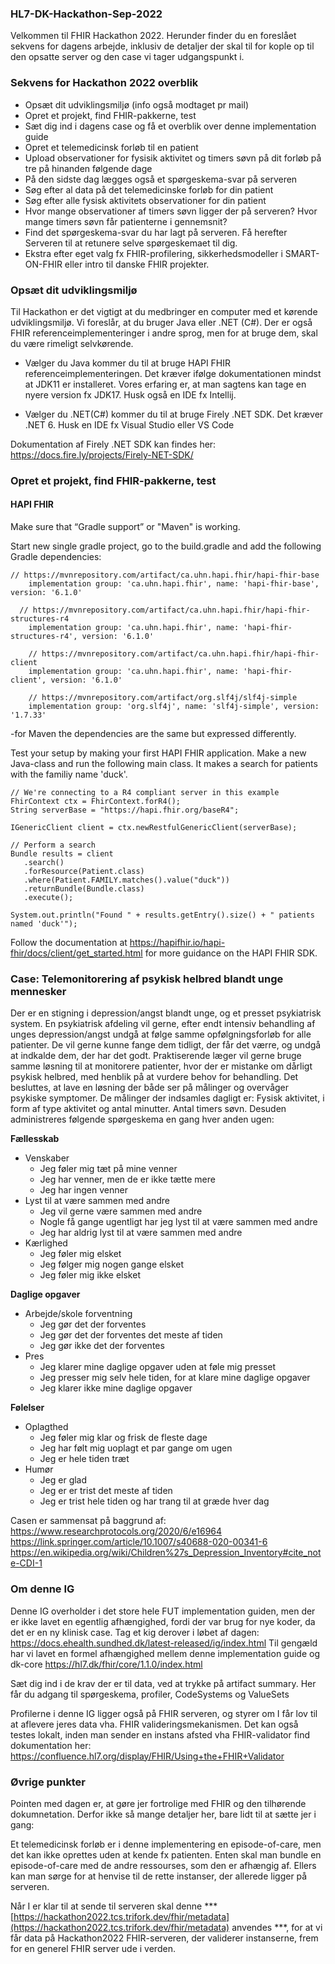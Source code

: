 ### HL7-DK-Hackathon-Sep-2022
Velkommen til FHIR Hackathon 2022. Herunder finder du en foreslået sekvens for dagens arbejde, inklusiv de detaljer der skal til for kople op til den opsatte server og den case vi tager udgangspunkt i.

### Sekvens for Hackathon 2022 overblik
* Opsæt dit udviklingsmiljø (info også modtaget pr mail)
* Opret et projekt, find FHIR-pakkerne, test
* Sæt dig ind i dagens case og få et overblik over denne implementation guide 
* Opret et telemedicinsk forløb til en patient
* Upload observationer for fysisik aktivitet og timers søvn på dit forløb på tre på hinanden følgende dage
* På den sidste dag lægges også et spørgeskema-svar på serveren
* Søg efter al data på det telemedicinske forløb for din patient
* Søg efter alle fysisk aktivitets observationer for din patient
* Hvor mange observationer af timers søvn ligger der på serveren? Hvor mange timers søvn får patienterne i gennemsnit?
* Find det spørgeskema-svar du har lagt på serveren. Få herefter Serveren til at retunere selve spørgeskemaet til dig.
* Ekstra efter eget valg fx FHIR-profilering, sikkerhedsmodeller i SMART-ON-FHIR eller intro til danske FHIR projekter.

### Opsæt dit udviklingsmiljø
Til Hackathon er det vigtigt at du medbringer en computer med et kørende udviklingsmiljø. Vi foreslår, at du bruger Java eller .NET (C#). Der er også FHIR referenceimplementeringer i andre sprog, men for at bruge dem, skal du være rimeligt selvkørende.

* Vælger du Java kommer du til at bruge HAPI FHIR referenceimplementeringen. Det kræver ifølge dokumentationen mindst at JDK11 er installeret. Vores erfaring er, at man sagtens kan tage en nyere version fx JDK17. Husk også en IDE fx Intellij.

* Vælger du .NET(C#) kommer du til at bruge Firely .NET SDK. Det kræver .NET 6. Husk en IDE fx Visual Studio eller VS Code

Dokumentation af Firely .NET SDK kan findes her: <https://docs.fire.ly/projects/Firely-NET-SDK/>

### Opret et projekt, find FHIR-pakkerne, test

#### HAPI FHIR
Make sure that “Gradle support” or "Maven" is working.

Start new single gradle project, go to the build.gradle and add the following Gradle dependencies:

```
// https://mvnrepository.com/artifact/ca.uhn.hapi.fhir/hapi-fhir-base
    implementation group: 'ca.uhn.hapi.fhir', name: 'hapi-fhir-base', version: '6.1.0'

  // https://mvnrepository.com/artifact/ca.uhn.hapi.fhir/hapi-fhir-structures-r4
    implementation group: 'ca.uhn.hapi.fhir', name: 'hapi-fhir-structures-r4', version: '6.1.0'

    // https://mvnrepository.com/artifact/ca.uhn.hapi.fhir/hapi-fhir-client
    implementation group: 'ca.uhn.hapi.fhir', name: 'hapi-fhir-client', version: '6.1.0'

    // https://mvnrepository.com/artifact/org.slf4j/slf4j-simple
    implementation group: 'org.slf4j', name: 'slf4j-simple', version: '1.7.33'
```

-for Maven the dependencies are the same but expressed differently.


Test your setup by making your first HAPI FHIR application. Make a new Java-class and run the following main class. It makes a search for patients with the familiy name 'duck'.

```
// We're connecting to a R4 compliant server in this example
FhirContext ctx = FhirContext.forR4();
String serverBase = "https://hapi.fhir.org/baseR4";

IGenericClient client = ctx.newRestfulGenericClient(serverBase);

// Perform a search
Bundle results = client
   .search()
   .forResource(Patient.class)
   .where(Patient.FAMILY.matches().value("duck"))
   .returnBundle(Bundle.class)
   .execute();

System.out.println("Found " + results.getEntry().size() + " patients named 'duck'");

```

Follow the documentation at https://hapifhir.io/hapi-fhir/docs/client/get_started.html for more guidance on the HAPI FHIR SDK.

### Case: Telemonitorering af psykisk helbred blandt unge mennesker
Der er en stigning i depression/angst blandt unge, og et presset psykiatrisk system. En psykiatrisk afdeling vil gerne, efter endt intensiv behandling af unges depression/angst undgå at følge samme opfølgningsforløb for alle patienter. De vil gerne kunne fange dem tidligt, der får det værre, og undgå at indkalde dem, der har det godt. Praktiserende læger vil gerne bruge samme løsning til at monitorere patienter, hvor der er mistanke om dårligt psykisk helbred, med henblik på at vurdere behov for behandling.
Det besluttes, at lave en løsning der både ser på målinger og overvåger psykiske symptomer. De målinger der indsamles dagligt er: Fysisk aktivitet, i form af type aktivitet og antal minutter. Antal timers søvn.
Desuden administreres følgende spørgeskema en gang hver anden ugen:

**Fællesskab**
* Venskaber
  * Jeg føler mig tæt på mine venner
  * Jeg har venner, men de er ikke tætte mere
  * Jeg har ingen venner
* Lyst til at være sammen med andre
  * Jeg vil gerne være sammen med andre
  * Nogle få gange ugentligt har jeg lyst til at være sammen med andre
  * Jeg har aldrig lyst til at være sammen med andre
* Kærlighed
  * Jeg føler mig elsket
  * Jeg følger mig nogen gange elsket
  * Jeg føler mig ikke elsket

**Daglige opgaver**
* Arbejde/skole forventning
  * Jeg gør det der forventes
  * Jeg gør det der forventes det meste af tiden
  * Jeg gør ikke det der forventes
* Pres
  * Jeg klarer mine daglige opgaver uden at føle mig presset
  * Jeg presser mig selv hele tiden, for at klare mine daglige opgaver
  * Jeg klarer ikke mine daglige opgaver

**Følelser**
* Oplagthed
  * Jeg føler mig klar og frisk de fleste dage
  * Jeg har følt mig uoplagt et par gange om ugen
  * Jeg er hele tiden træt
* Humør
  * Jeg er glad
  * Jeg er er trist det meste af tiden
  * Jeg er trist hele tiden og har trang til at græde hver dag

Casen er sammensat på baggrund af: 
<https://www.researchprotocols.org/2020/6/e16964>
<https://link.springer.com/article/10.1007/s40688-020-00341-6>
<https://en.wikipedia.org/wiki/Children%27s_Depression_Inventory#cite_note-CDI-1>

### Om denne IG
Denne IG overholder i det store hele FUT implementation guiden, men der er ikke lavet en egentlig afhængighed, fordi der var brug for nye koder, da det er en ny klinisk case. Tag et kig derover i løbet af dagen: <https://docs.ehealth.sundhed.dk/latest-released/ig/index.html>
Til gengæld har vi lavet en formel afhængighed mellem denne implementation guide og dk-core <https://hl7.dk/fhir/core/1.1.0/index.html>

Sæt dig ind i de krav der er til data, ved at trykke på artifact summary. Her får du adgang til spørgeskema, profiler, CodeSystems og ValueSets

Profilerne i denne IG ligger også på FHIR serveren, og styrer om I får lov til at aflevere jeres data vha. FHIR valideringsmekanismen. Det kan også testes lokalt, inden man sender en instans afsted vha FHIR-validator find dokumentation her: <https://confluence.hl7.org/display/FHIR/Using+the+FHIR+Validator>

### Øvrige punkter
Pointen med dagen er, at gøre jer fortrolige med FHIR og den tilhørende dokumnetation. Derfor ikke så mange detaljer her, bare lidt til at sætte jer i gang:

Et telemedicinsk forløb er i denne implementering en episode-of-care, men det kan ikke oprettes uden at kende fx patienten. Enten skal man bundle en episode-of-care med de andre ressourses, som den er afhængig af. Ellers kan man sørge for at henvise til de rette instanser, der allerede ligger på serveren.

Når I er klar til at sende til serveren skal denne ***[https://hackathon2022.tcs.trifork.dev/fhir/metadata](https://hackathon2022.tcs.trifork.dev/fhir/metadata) anvendes ***, for at vi får data på Hackathon2022 FHIR-serveren, der validerer instanserne, frem for en generel FHIR server ude i verden.
